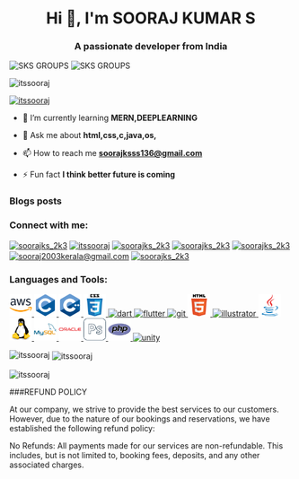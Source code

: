 <h1 align="center">Hi 👋, I'm SOORAJ KUMAR S</h1>
<h3 align="center">A passionate developer from India</h3>
<img allign="right" alt="SKS GROUPS"  width="400" src="https://www.freecodecamp.org/news/content/images/2022/11/hire-full-stack-developers1546507474317-1.gif">
<img allign="right" alt="SKS GROUPS"  width="400" src="https://media.tenor.com/A15H8E1VUh8AAAAC/github-cat.gif">


<p align="left"> <img src="https://komarev.com/ghpvc/?username=itssooraj&label=Profile%20views&color=0e75b6&style=flat" alt="itssooraj" /> </p>

<p align="left"> <a href="https://github.com/ryo-ma/github-profile-trophy"><img src="https://github-profile-trophy.vercel.app/?username=itssooraj" alt="itssooraj" /></a> </p>

- 🌱 I’m currently learning **MERN,DEEPLEARNING**

- 💬 Ask me about **html,css,c,java,os,**

- 📫 How to reach me **soorajksss136@gmail.com**

- ⚡ Fun fact **I think better future is coming**

### Blogs posts
<!-- BLOG-POST-LIST:START -->
<!-- BLOG-POST-LIST:END -->

<h3 align="left">Connect with me:</h3>
<p align="left">
<a href="https://codepen.io/soorajks_2k3" target="blank"><img align="center" src="https://raw.githubusercontent.com/rahuldkjain/github-profile-readme-generator/master/src/images/icons/Social/codepen.svg" alt="soorajks_2k3" height="30" width="40" /></a>
<a href="https://dev.to/itssooraj" target="blank"><img align="center" src="https://raw.githubusercontent.com/rahuldkjain/github-profile-readme-generator/master/src/images/icons/Social/devto.svg" alt="itssooraj" height="30" width="40" /></a>
<a href="https://linkedin.com/in/soorajks_2k3" target="blank"><img align="center" src="https://raw.githubusercontent.com/rahuldkjain/github-profile-readme-generator/master/src/images/icons/Social/linked-in-alt.svg" alt="soorajks_2k3" height="30" width="40" /></a>
<a href="https://stackoverflow.com/users/soorajks_2k3" target="blank"><img align="center" src="https://raw.githubusercontent.com/rahuldkjain/github-profile-readme-generator/master/src/images/icons/Social/stack-overflow.svg" alt="soorajks_2k3" height="30" width="40" /></a>
<a href="https://instagram.com/soorajks_2k3" target="blank"><img align="center" src="https://raw.githubusercontent.com/rahuldkjain/github-profile-readme-generator/master/src/images/icons/Social/instagram.svg" alt="soorajks_2k3" height="30" width="40" /></a>
<a href="https://www.youtube.com/c/sooraj2003kerala@gmail.com" target="blank"><img align="center" src="https://raw.githubusercontent.com/rahuldkjain/github-profile-readme-generator/master/src/images/icons/Social/youtube.svg" alt="sooraj2003kerala@gmail.com" height="30" width="40" /></a>
<a href="https://www.hackerrank.com/soorajks_2k3" target="blank"><img align="center" src="https://raw.githubusercontent.com/rahuldkjain/github-profile-readme-generator/master/src/images/icons/Social/hackerrank.svg" alt="soorajks_2k3" height="30" width="40" /></a>
</p>

<h3 align="left">Languages and Tools:</h3>
<p align="left"> <a href="https://aws.amazon.com" target="_blank" rel="noreferrer"> <img src="https://raw.githubusercontent.com/devicons/devicon/master/icons/amazonwebservices/amazonwebservices-original-wordmark.svg" alt="aws" width="40" height="40"/> </a> <a href="https://www.cprogramming.com/" target="_blank" rel="noreferrer"> <img src="https://raw.githubusercontent.com/devicons/devicon/master/icons/c/c-original.svg" alt="c" width="40" height="40"/> </a> <a href="https://www.w3schools.com/cpp/" target="_blank" rel="noreferrer"> <img src="https://raw.githubusercontent.com/devicons/devicon/master/icons/cplusplus/cplusplus-original.svg" alt="cplusplus" width="40" height="40"/> </a> <a href="https://www.w3schools.com/css/" target="_blank" rel="noreferrer"> <img src="https://raw.githubusercontent.com/devicons/devicon/master/icons/css3/css3-original-wordmark.svg" alt="css3" width="40" height="40"/> </a> <a href="https://dart.dev" target="_blank" rel="noreferrer"> <img src="https://www.vectorlogo.zone/logos/dartlang/dartlang-icon.svg" alt="dart" width="40" height="40"/> </a> <a href="https://flutter.dev" target="_blank" rel="noreferrer"> <img src="https://www.vectorlogo.zone/logos/flutterio/flutterio-icon.svg" alt="flutter" width="40" height="40"/> </a> <a href="https://git-scm.com/" target="_blank" rel="noreferrer"> <img src="https://www.vectorlogo.zone/logos/git-scm/git-scm-icon.svg" alt="git" width="40" height="40"/> </a> <a href="https://www.w3.org/html/" target="_blank" rel="noreferrer"> <img src="https://raw.githubusercontent.com/devicons/devicon/master/icons/html5/html5-original-wordmark.svg" alt="html5" width="40" height="40"/> </a> <a href="https://www.adobe.com/in/products/illustrator.html" target="_blank" rel="noreferrer"> <img src="https://www.vectorlogo.zone/logos/adobe_illustrator/adobe_illustrator-icon.svg" alt="illustrator" width="40" height="40"/> </a> <a href="https://www.java.com" target="_blank" rel="noreferrer"> <img src="https://raw.githubusercontent.com/devicons/devicon/master/icons/java/java-original.svg" alt="java" width="40" height="40"/> </a> <a href="https://www.linux.org/" target="_blank" rel="noreferrer"> <img src="https://raw.githubusercontent.com/devicons/devicon/master/icons/linux/linux-original.svg" alt="linux" width="40" height="40"/> </a> <a href="https://www.mysql.com/" target="_blank" rel="noreferrer"> <img src="https://raw.githubusercontent.com/devicons/devicon/master/icons/mysql/mysql-original-wordmark.svg" alt="mysql" width="40" height="40"/> </a> <a href="https://www.oracle.com/" target="_blank" rel="noreferrer"> <img src="https://raw.githubusercontent.com/devicons/devicon/master/icons/oracle/oracle-original.svg" alt="oracle" width="40" height="40"/> </a> <a href="https://www.photoshop.com/en" target="_blank" rel="noreferrer"> <img src="https://raw.githubusercontent.com/devicons/devicon/master/icons/photoshop/photoshop-line.svg" alt="photoshop" width="40" height="40"/> </a> <a href="https://www.php.net" target="_blank" rel="noreferrer"> <img src="https://raw.githubusercontent.com/devicons/devicon/master/icons/php/php-original.svg" alt="php" width="40" height="40"/> </a> <a href="https://unity.com/" target="_blank" rel="noreferrer"> <img src="https://www.vectorlogo.zone/logos/unity3d/unity3d-icon.svg" alt="unity" width="40" height="40"/> </a> </p>

<p><img align="left" src="https://github-readme-stats.vercel.app/api/top-langs?username=itssooraj&show_icons=true&locale=en&layout=compact" alt="itssooraj" /></p>

<p>&nbsp;<img align="center" src="https://github-readme-stats.vercel.app/api?username=itssooraj&show_icons=true&locale=en" alt="itssooraj" /></p>

<p><img align="center" src="https://github-readme-streak-stats.herokuapp.com/?user=itssooraj&" alt="itssooraj" /></p>

###REFUND POLICY
<p>At our company, we strive to provide the best services to our customers. However, due to the nature of our bookings and reservations, we have established the following refund policy:

No Refunds: All payments made for our services are non-refundable. This includes, but is not limited to, booking fees, deposits, and any other associated charges.</p>
